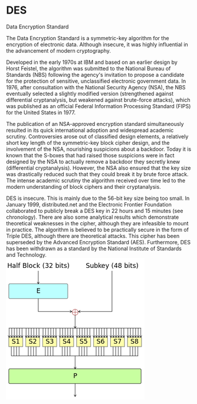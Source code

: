 # DES


Data Encryption Standard

The Data Encryption Standard is a symmetric-key algorithm for the
encryption of electronic data. Although insecure, it was highly
influential in the advancement of modern cryptography.

Developed in the early 1970s at IBM and based on an earlier design by
Horst Feistel, the algorithm was submitted to the National Bureau of
Standards (NBS) following the agency's invitation to propose a candidate
for the protection of sensitive, unclassified electronic government
data. In 1976, after consultation with the National Security Agency
(NSA), the NBS eventually selected a slightly modified version
(strengthened against differential cryptanalysis, but weakened against
brute-force attacks), which was published as an official Federal
Information Processing Standard (FIPS) for the United States in 1977.

The publication of an NSA-approved encryption standard simultaneously
resulted in its quick international adoption and widespread academic
scrutiny. Controversies arose out of classified design elements, a
relatively short key length of the symmetric-key block cipher design,
and the involvement of the NSA, nourishing suspicions about a backdoor.
Today it is known that the S-boxes that had raised those suspicions were
in fact designed by the NSA to actually remove a backdoor they secretly
knew (differential cryptanalysis). However, the NSA also ensured that
the key size was drastically reduced such that they could break it by
brute force attack. The intense academic scrutiny the algorithm received
over time led to the modern understanding of block ciphers and their
cryptanalysis.

DES is insecure. This is mainly due to the 56-bit key size being too
small. In January 1999, distributed.net and the Electronic Frontier
Foundation collaborated to publicly break a DES key in 22 hours and 15
minutes (see chronology). There are also some analytical results which
demonstrate theoretical weaknesses in the cipher, although they are
infeasible to mount in practice. The algorithm is believed to be
practically secure in the form of Triple DES, although there are
theoretical attacks. This cipher has been superseded by the Advanced
Encryption Standard (AES). Furthermore, DES has been withdrawn as a
standard by the National Institute of Standards and Technology.\
![](./images/15007983.png?width=375)

